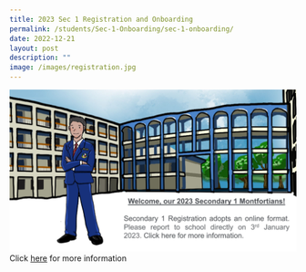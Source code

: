 ```yaml
---
title: 2023 Sec 1 Registration and Onboarding
permalink: /students/Sec-1-Onboarding/sec-1-onboarding/
date: 2022-12-21
layout: post
description: ""
image: /images/registration.jpg
---
```


![](/images/registration.jpg)
Click [here](students/Sec-1-Onboarding/sec-1-onboarding/) for more information